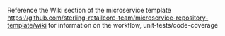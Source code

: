 
Reference the Wiki section of the microservice template https://github.com/sterling-retailcore-team/microservice-repository-template/wiki for information on the workflow, unit-tests/code-coverage
